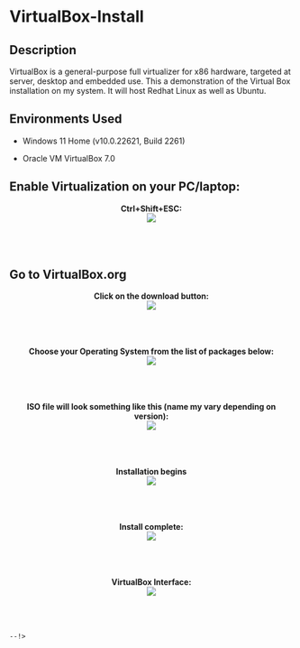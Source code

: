 <h1>VirtualBox-Install</h1>



<h2>Description</h2>
VirtualBox is a general-purpose full virtualizer for x86 hardware, targeted at server, desktop and embedded use. This a demonstration of the Virtual Box installation on my system. It will host Redhat Linux as well as Ubuntu.
<br />

<h2>Environments Used</h2>


- Windows 11 Home (v10.0.22621, Build 2261)

- Oracle VM VirtualBox 7.0


<h2>Enable Virtualization on your PC/laptop:</h2>

<p align="center">
<b>Ctrl+Shift+ESC:</b> <br/>
<img src = "https://github.com/joshmadakor1/joshmadakor1/assets/141186669/c64e9e95-2331-4d8e-b905-ff7b45c6666e"/>
<br />
<br />
<br />
<br />
 
<h2>Go to VirtualBox.org</h2>

<p align="center">
<b>Click on the download button:</b> <br/>
<img src = "https://github.com/sharontechnical2022/Virtual-Box-Install/assets/141186669/8c4b6983-6606-4c59-844d-a3c449e91e31"/>
<br />
<br />
<br />
<br />
 
<p align="center">
<b>Choose your Operating System from the list of packages below:</b> <br/>
<img src = "https://github.com/sharontechnical2022/Virtual-Box-Install/assets/141186669/7a7b7b96-f942-4196-bff5-919586baf723"/>
<br />
<br />
<br />
<br />
 
<p align="center">
<b>ISO file will look something like this (name my vary depending on version):</b><br/>
<img src = "https://github.com/sharontechnical2022/Virtual-Box-Install/assets/141186669/e9413d88-0fca-4dad-99eb-0447b3872879"/>
<br />
<br />
<br />
<br />


 <p align="center">
<b>Installation begins</b> <br/>
<img src ="https://github.com/sharontechnical2022/Virtual-Box-Install/assets/141186669/187aaaed-d7db-4875-a815-fea2c9de36f6"/>
<br />
<br />
<br />
<br />

  


<p align="center">
<b>Install complete:</b> <br/>
<img src ="https://github.com/sharontechnical2022/Virtual-Box-Install/assets/141186669/e670a60c-5ce8-4ce9-bb06-739aa8ad0bb5"/>
<br />
<br />
<br />
<br />


<p align="center">
<b>VirtualBox Interface:</b> <br/>
<img src ="https://github.com/sharontechnical2022/Virtual-Box-Install/assets/141186669/a6563c9d-9e87-4b83-90d5-a4fea9ad8738"/>
<br />
<br />
<br />
<br />



```
--!>

